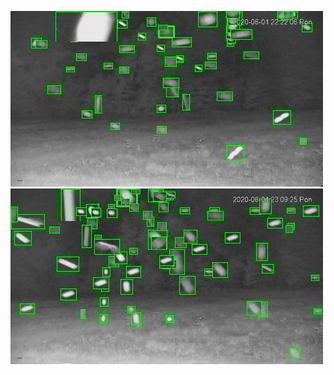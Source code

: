 ![20200601-221849-224854](in/20200601/20200601-221849-224854_0_.jpg)
![20200601-224859-231904](in/20200601/20200601-224859-231904_0_.jpg)
